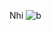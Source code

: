 Nhi 
![b](https://user-images.githubusercontent.com/117796470/209497504-84875a49-3ff6-43c9-a944-5c419c7887e2.jpg)

